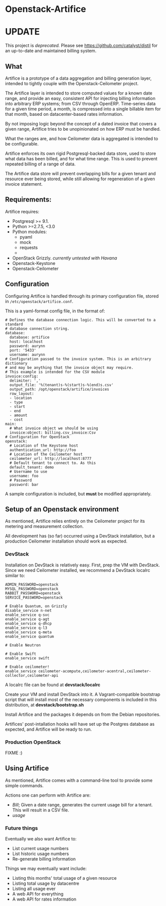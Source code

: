 # Openstack-Artifice

# UPDATE #

This project is *deprecated.*
Please see https://github.com/catalyst/distil for an up-to-date and maintained billing system.






## What

Artifice is a prototype of a data aggregation and billing generation layer, intended to tightly couple with the Openstack-Ceilometer 
project.

The Artifice layer is intended to store computed values for a known date range, and provide an easy, consistent API for injecting
billing information into arbitrary ERP systems; from CSV through OpenERP.
Time-series data for a given time period, a month, is compressed into a single billable item for that month, based on datacenter-based
rates information.

By not imposing logic beyond the concept of a dated invoice that covers a given range, Artifice tries to be unopinionated on how ERP 
must be handled.

What the ranges are, and how Ceilometer data is aggregated is intended to be configurable.

Artifice enforces its own rigid Postgresql-backed data store, used to store what data has been billed, and for what time range. This is used to prevent repeated billing of a range of data.

The Artifice data store will prevent overlapping bills for a given tenant and resource ever being stored, while still allowing for regeneration of a given invoice statement.

## Requirements:

Artifice requires:
  * Postgresql >= 9.1.
  * Python >=2.7.5, <3.0
  * Python modules:
    * pyaml
    * mock
    * requests
    *
  * OpenStack Grizzly. *currently untested with Havana*
  * Openstack-Keystone
  * Openstack-Ceilometer

## Configuration

Configuring Artifice is handled through its primary configuration file, stored in `/etc/openstack/artifice.conf`.

This is a yaml-format config file, in the format of:

    # Defines the database connection logic. This will be converted to a standard
    # database connection string.
    database:
      database: artifice
      host: localhost
      password: aurynn
      port: '5433'
      username: aurynn
    # Configuration passed to the invoice system. This is an arbitrary dictionary 
    # and may be anything that the invoice object may require.
    # This example is intended for the CSV module
    invoice:config:
      delimiter: ','
      output_file: '%(tenant)s-%(start)s-%(end)s.csv'
      output_path: /opt/openstack/artifice/invoices
      row_layout:
      - location
      - type
      - start
      - end
      - amount
      - cost
    main:
      # What invoice object we should be using
      invoice:object: billing.csv_invoice:Csv
    # Configuration for OpenStack
    openstack:
      # Location of the Keystone host
      authentication_url: http://foo
      # Location of the Ceilometer host
      ceilometer_url: http://localhost:8777
      # Default tenant to connect to. As this
      default_tenant: demo
      # Username to use
      username: foo
      # Password
      password: bar

A sample configuration is included, but **must** be modified appropriately.

## Setup of an Openstack environment

As mentioned, Artifice relies entirely on the Ceilometer project for its metering and measurement collection.

All development has (so far) occurred using a DevStack installation, but a production Ceilometer installation should work as expected.

### DevStack

Installation on DevStack is relatively easy.
First, prep the VM with DevStack.
Since we need Ceilometer installed, we recommend a DevStack localrc similar to:

    ADMIN_PASSWORD=openstack
    MYSQL_PASSWORD=openstack
    RABBIT_PASSWORD=openstack
    SERVICE_PASSWORD=openstack

    # Enable Quantum, on Grizzly
    disable_service n-net
    enable_service q-svc
    enable_service q-agt
    enable_service q-dhcp
    enable_service q-l3
    enable_service q-meta
    enable_service quantum

    # Enable Neutron

    # Enable Swift
    enable_service swift

    # Enable ceilometer!
    enable_service ceilometer-acompute,ceilometer-acentral,ceilometer-collector,ceilometer-api

A localrc file can be found at **devstack/localrc**

Create your VM and install DevStack into it. A Vagrant-compatible bootstrap script that will install most of the necessary components is included in this distribution, at **devstack/bootstrap.sh**

Install Artifice and the packages it depends on from the Debian repositories.

Artifices' post-intallation hooks will have set up the Postgres database as expected, and Artifice will be ready to run.

### Production OpenStack

FIXME :)

## Using Artifice

As mentioned, Artifice comes with a command-line tool to provide some simple commands.

Actions one can perform with Artifice are:

 * *Bill*; Given a date range, generates the current usage bill for a tenant. This will result in a CSV file.
 * *usage*


### Future things

Eventually we also want Artifice to:

 * List current usage numbers
 * List historic usage numbers
 * Re-generate billing information

Things we may eventually want include:

 * Listing this months' total usage of a given resource
 * Listing total usage by datacentre
 * Listing all usage ever
 * A web API for everything
 * A web API for rates information
